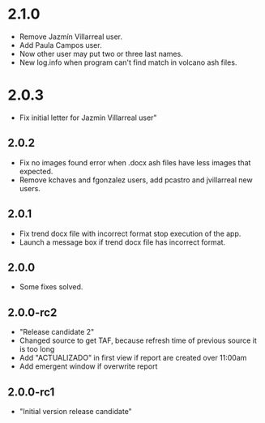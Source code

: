 # 2.1.0

- Remove Jazmín Villarreal user.
- Add Paula Campos user.
- Now other user may put two or three last names.
- New log.info when program can't find match in volcano ash files.

# 2.0.3

- Fix initial letter for Jazmin Villarreal user"

## 2.0.2

- Fix no images found error when .docx ash files have less images that expected.
- Remove kchaves and fgonzalez users, add pcastro and jvillarreal new users.

## 2.0.1

- Fix trend docx file with incorrect format stop execution of the app.
- Launch a message box if trend docx file has incorrect format.

## 2.0.0

- Some fixes solved.

## 2.0.0-rc2

- "Release candidate 2"
- Changed source to get TAF, because refresh time of previous source it is too long
- Add "ACTUALIZADO" in first view if report are created over 11:00am
- Add emergent window if overwrite report

## 2.0.0-rc1

- "Initial version release candidate"